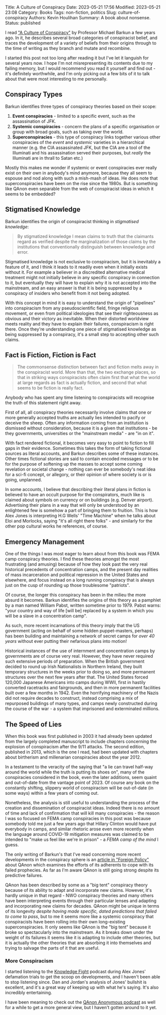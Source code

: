 Title: A Culture of Conspiracy
Date: 2023-05-21 17:56
Modified: 2023-05-21 23:08
Category: Books
Tags: non-fiction, politics
Slug: culture-of-conspiracy
Authors: Kevin Houlihan
Summary: A book about nonsense.
Status: published

I read ["A Culture of Conspiracy"][1] by Professor Michael Barkun a few years ago. In it, he describes several broad categories of conspiracist belief, and traces the development of a variety of beliefs from their origins through to the time of writing as they branch and mutate and recombine.

I started this post not too long after reading it but I've let it languish for several years now. I hope I'm not misrepresenting its contents due to my failing memory, but I would recommend you read it yourself and find out - it's definitely worthwhile, and I'm only picking out a few bits of it to talk about that were most interesting to me personally.

## Conspiracy Types

Barkun identifies three types of conspiracy theories based on their scope:

1. **Event conspiracies** - limited to a specific event, such as the assassination of JFK.
2. **Systemic conspiracies** - concern the plans of a specific organisation or group with broad goals, such as taking over the world.
3. **Superconspiracies** - this type of conspiracy links together various other conspiracies of the *event* and *systemic* varieties in a hierarchical manner (e.g. the CIA assassinated JFK, but the CIA are a tool of the Illuminati and his assassination served their purposes, but *really* the Illuminati are in thrall to Satan etc.)

Mostly this makes me wonder if systemic or event conspiracies ever really exist on their own in anybody's mind anymore, because they all seem to espouse and nod along with such a mish-mash of ideas. He does note that superconspiracies have been on the rise since the 1980s. But is something like QAnon even separable from the web of conspiracist ideas in which it seems to be embedded?

## Stigmatised Knowledge

Barkun identifies the origin of conspiracist thinking in *stigmatised knowledge*:

> By stigmatized knowledge I mean claims to truth that the claimants regard as verified despite the marginalization of those claims by the institutions that conventionally distinguish between knowledge and error.

Stigmatised knowledge is not exclusive to conspiracism, but it is inevitably a feature of it, and I think it leads to it readily even when it initially exists without it. For example a believer in a discredited alternative medical treatment might not initially believe in any specific conspiracy in connection to it, but eventually they will have to explain why it is not accepted into the mainstream, and an easy answer is that it is being suppressed by a conspiracy of insiders who benefit from it not being adopted.

With this concept in mind it is easy to understand the origin of "pipelines" into conspiracism from any pseudoscientific field, fringe religious movement, or even from political ideologies that see their righteousness as obvious and their victory as inevitable. When their distorted worldview meets reality and they have to explain their failures, conspiracism is right there. Once they're understanding one piece of stigmatised knowledge as being suppressed by a conspiracy, it's a small step to accepting other such claims.

## Fact is Fiction, Fiction is Fact

> The commonsense distinction between fact and fiction melts away in the conspiracist world. More than that, the two exchange places, so that in striking ways conspiracists often claim first that what the world at large regards as fact is actually fiction, and second that what seems to be fiction is really fact.

Anybody who has spent any time listening to conspiracists will recognise the truth of this statement right away.

First of all, all conspiracy theories necessarily involve claims that one or more generally accepted truths are actually lies intended to pacify or deceive the sheep. Often any information coming from an institution is dismissed without consideration, because it is a given that institutions - be they governments, universities or the "mainstream media" - are "in on it".

With fact rendered fictional, it becomes very easy to point to fiction to fill gaps in their evidence. Sometimes this takes the form of taking fictional sources as literal accounts, and Barkun describes some of these instances. Other times fictional stories are said to contain encoded messages or to be for the purpose of softening up the masses to accept some coming revelation or societal change - nothing can ever be somebody's neat idea for a sci-fi concept, or allegory, or their opinion of where society is or is going, unplanned.

In some accounts, I believe that describing their literal plans in fiction is believed to have an occult purpose for the conspirators, much like is claimed about symbols on currency or on buildings (e.g. Denver airport). Advertising their plans in a way that will only be understood by an enlightened few is somehow a part of bringing them to fruition. This is how Alex Jones is interpreting H.G Wells' "Time Machine" when he talks about Eloi and Morlocks, saying "it's all right there folks" - and similarly for the other pop cultural works he references, of course.

## Emergency Management

One of the things I was most eager to learn about from this book was FEMA camp conspiracy theories. I find these theories amongst the most frustrating (and amusing) because of how they look past the very real historical precedents of concentration camps, and the present day realities of mass incarceration and political repression in the United States and elsewhere, and focus instead on a long running conspiracy that is always just on the cusp of rounding up those troublesome "patriots".

Of course, the longer this conspiracy has been in the milieu the more absurd it becomes. Barkun identifies the origins of this theory as a pamphlet by a man named William Pabst, written sometime prior to 1979. Pabst warns: "your country and way of life [will be] replaced by a system in which you will be a slave in a concentration camp".

As such, more recent incarnations of this theory imply that the US government (acting on behalf of some hidden puppet-masters, perhaps) has been building and maintaining a network of secret camps for *over 40 years* without ever putting their nefarious plans into motion!

Historical instances of the use of internment and concentration camps by governments are of course very real. However, they have never required such extensive periods of preparation. When the British government decided to round up Irish Nationalists in Northern Ireland, they built temporary structures in the weeks prior to doing so, and more permanent structures over the next few years after that. The United States forced 120,000 Japanese Americans into camps during WWII, first in hastily converted racetracks and fairgrounds, and then in more permanent facilities built over a few months in 1942. Even the horrifying machinery of the Nazis did not require decades to construct, instead comprising a mix of repurposed buildings of many types, and camps newly constructed during the course of the war - a system that imprisoned and exterminated millions.

## The Speed of Lies

When this book was first published in 2003 it had already been updated from the largely completed manuscript to include chapters concerning the explosion of conspiracism after the 9/11 attacks. The second edition, published in 2013, which is the one I read, had been updated with chapters about birtherism and millenarian conspiracies about the year 2012.

In a testament to the veracity of the saying that "a lie can travel half-way around the world while the truth is putting its shoes on", many of the conspiracies considered in the book, even the later additions, seem quaint and out-of-date from the vantage point of 2023. Of course any book on the constantly shifting, slippery world of conspiracism will be out-of-date (in some ways) within a few years of coming out.

Nonetheless, the analysis is still useful to understanding the process of the creation and dissemination of conspiracist ideas. Indeed there is no amount of time and lack of confirmation that will kill many conspiracies - the reason I was so focused on FEMA camp conspiracies in this post was because somebody told me just a few years ago that Hillary Clinton would have put everybody in camps, and similar rhetoric arose even more recently when the language around COVID-19 mitigation measures was claimed to be intended to "make us feel like we're in prison" - a *FEMA camp of the mind* I guess.

The only writing of Barkun's that I've read concerning more recent developments in the conspiracy sphere is an [article in "Foreign Policy"][2] about QAnon which examines the efforts of its adherents to cope with its failed prophecies. As far as I'm aware QAnon is still going strong despite its predictive failures.

QAnon has been described by some as a "big tent" conspiracy theory because of its ability to adapt and incorporate new claims. However, it's hardly unique in that regard - NWO conspiracy theories and many others have been interpreting events through their particular lenses and adapting and incorporating new claims for decades. QAnon might be unique in terms of its longevity *despite having made specific, dated predictions that failed to come to pass*, but to me it seems more like a systemic conspiracy that conspiracists have been rolling into their own long-existing superconspiracies. It only seems like QAnon is the "big tent" because it broke so spectacularly into the mainstream. As it breaks down under the weight of its failures it seems like it is adapting to include other theories, but it is actually the other theories that are absorbing it into themselves and trying to salvage the parts of it that are useful.

### More Conspiracism

I started listening to the [Knowledge Fight][3] podcast during Alex Jones' defamation trials to get the scoop on developments, and I haven't been able to stop listening since. Dan and Jordan's analysis of Jones' bullshit is excellent, and it's a great way of keeping up with what he's saying. It's also incredibly entertaining.

I have been meaning to check out the [QAnon Anonymous podcast][4] as well for a while to get a more general view, but I haven't gotten around to it yet.

[1]: https://www.amazon.com/Culture-Conspiracy-Apocalyptic-Contemporary-Comparative-ebook/dp/B00DNJD46C/ref=sr_1_1?dchild=1&keywords=a+culture+of+conspiracy&qid=1604350628&sr=8-1 "A Culture of Conspiracy on Amazon"
[2]: https://foreignpolicy.com/2018/11/08/failed-prophecies-wont-stop-trumps-true-believers/ "Michael Barkun on QAnon"
[3]: https://knowledgefight.libsyn.com/ "Knowledge Fight Podcast"
[4]: https://soundcloud.com/qanonanonymous "QAnon Anonymous Podcast"
